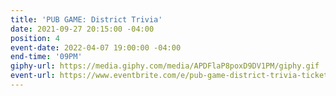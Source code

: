 ```yaml
---
title: 'PUB GAME: District Trivia'
date: 2021-09-27 20:15:00 -04:00
position: 4
event-date: 2022-04-07 19:00:00 -04:00
end-time: '09PM'
giphy-url: https://media.giphy.com/media/APDFlaP8poxD9DV1PM/giphy.gif
event-url: https://www.eventbrite.com/e/pub-game-district-trivia-tickets-311860542277
---
```


